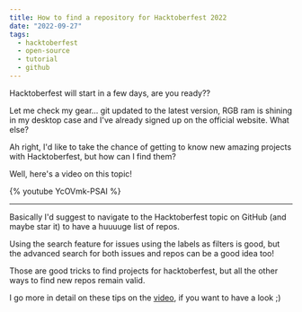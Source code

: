 ```yaml
---
title: How to find a repository for Hacktoberfest 2022
date: "2022-09-27"
tags:
  - hacktoberfest
  - open-source
  - tutorial
  - github
---
```


Hacktoberfest will start in a few days, are you ready??

Let me check my gear... git updated to the latest version, RGB ram is shining in my desktop case and I've already signed up on the official website. What else?

Ah right, I'd like to take the chance of getting to know new amazing projects with Hacktoberfest, but how can I find them?

Well, here's a video on this topic!

{% youtube YcOVmk-PSAI %}

---

Basically I'd suggest to navigate to the Hacktoberfest topic on GitHub (and maybe star it) to have a huuuuge list of repos.

Using the search feature for issues using the labels as filters is good, but the advanced search for both issues and repos can be a good idea too!

Those are good tricks to find projects for hacktoberfest, but all the other ways to find new repos remain valid.

I go more in detail on these tips on the [video](https://youtu.be/YcOVmk-PSAI), if you want to have a look ;)
